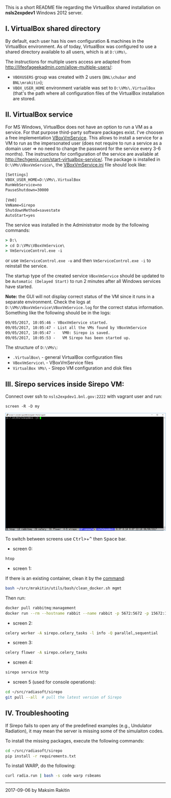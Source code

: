 This is a short README file regarding the VirtualBox shared installation on
**nsls2expdev1** Windows 2012 server.

I. VirtualBox shared directory
--
By default, each user has his own configuration & machines in the VirtualBox 
environment. As of today, VirtualBox was configured to use a shared directory
available to all users, which is at `D:\VMs\`.

The instructions for multiple users access are adapted from
http://lifeofageekadmin.com/allow-multiple-users/:
- `VBOXUSERS` group was created with 2 users (`BNL\chubar` and `BNL\mrakitin`);
- `VBOX_USER_HOME` environment variable was set to `D:\VMs\.VirtualBox` (that's
  the path where all configuration files of the VirtualBox installation are
  stored.

II. VirtualBox service
--
For MS Windows, VirtualBox does not have an option to run a VM as a service. For
that purpose third-party software packages exist. I've choosen a free 
implementation [VBoxVmService](http://vboxvmservice.sourceforge.net/). This
allows to install a service for a VM to run as the impersonated user (does not
require to run a service as a domain user => no need to change the password for
the service every 3-6 months). The instructions for configuration of the service
are available at http://techgenix.com/start-virtualbox-service/. The package is
installed in `D:\VMs\VBoxVmService\`, the [VBoxVmService.ini](VBoxVmService.ini) file should look like:
```
[Settings]
VBOX_USER_HOME=D:\VMs\.VirtualBox
RunWebService=no
PauseShutdown=30000

[Vm0]
VmName=Sirepo
ShutdownMethod=savestate
AutoStart=yes
```

The service was installed in the Administrator mode by the following commands:
```bat
> D:\
> cd D:\VMs\VBoxVmService\
> VmServiceControl.exe -i
```
or use `VmServiceControl.exe -u` and then `VmServiceControl.exe -i` to reinstall the service.

The startup type of the created service `VBoxVmService` should be updated to be 
`Automatic (Delayed Start)` to run 2 minutes after all Windows services have
started.

**Note:** the GUI will not display correct status of the VM since it runs in a
separate environment. Check the logs at `D:\VMs\VBoxVmService\VBoxVmService.log` 
for the correct status information. Something like the following should be in
the logs:
```
09/05/2017, 10:05:46 - VBoxVmService started.
09/05/2017, 10:05:47 - List all the VMs found by VBoxVmService
09/05/2017, 10:05:47 -   VM0: Sirepo is saved.
09/05/2017, 10:05:53 -   VM Sirepo has been started up.
```

The structure of `D:\VMs\`:
- `.VirtualBox\`    - general VirtualBox configuration files
- `VBoxVmService\`  - VBoxVmService files
- `VirtualBox VMs\` - Sirepo VM configuration and disk files

III. Sirepo services inside Sirepo VM:
--
Connect over ssh to `nsls2expdev1.bnl.gov:2222` with vagrant user and run:
```
screen -R -D my
```

![](img/sirepo_screen.png)

To switch between screens use <kbd>Ctrl></kbd>+<kbd>^</kbd> then <kbd>Space</kbd> bar.

- screen 0:
```bash
htop
```

- screen 1:

If there is an existing container, clean it by the [command](https://github.com/mrakitin/utils/blob/master/bash/clean_docker.sh):
```bash
bash ~/src/mrakitin/utils/bash/clean_docker.sh mgmt
```
Then run:
```bash
docker pull rabbitmq:management
docker run --rm --hostname rabbit --name rabbit -p 5672:5672 -p 15672:15672 rabbitmq:management
```

- screen 2:
```bash
celery worker -A sirepo.celery_tasks -l info -Q parallel,sequential
```

- screen 3:
```bash
celery flower -A sirepo.celery_tasks
```

- screen 4:
```bash
sirepo service http
```

- screen 5 (used for console operations):
```bash
cd ~/src/radiasoft/sirepo
git pull --all  # pull the latest version of Sirepo
```

IV. Troubleshooting
--
If Sirepo fails to open any of the predefined examples (e.g., Undulator Radiation), it may mean the server is missing some of the simulaiton codes.

To install the missing packages, execute the following commands:
```bash
cd ~/src/radiasoft/sirepo
pip install -r requirements.txt
```

To install WARP, do the following:
```bash
curl radia.run | bash -s code warp rsbeams
```

---
2017-09-06 by Maksim Rakitin

